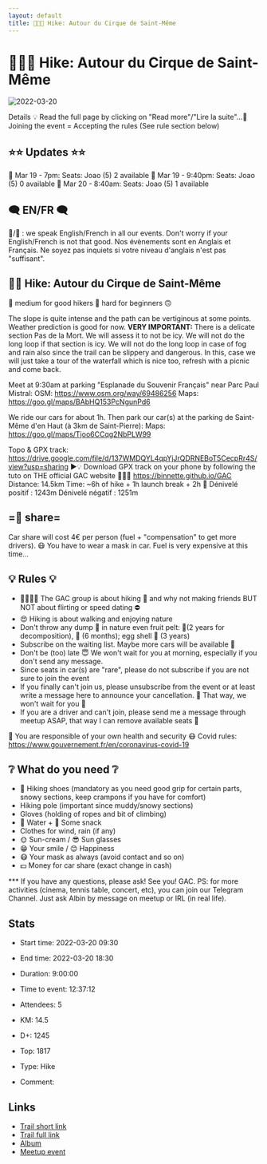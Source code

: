```yaml
---
layout: default
title: 🥾🔵🔴 Hike: Autour du Cirque de Saint-Même
---
```


# 🥾🔵🔴 Hike: Autour du Cirque de Saint-Même

![2022-03-20](/Stats/img/orig/2022-03-20.jpg)

Details
💡 Read the full page by clicking on "Read more"/"Lire la suite"...💜
Joining the event = Accepting the rules (See rule section below)

## ⭐⭐ Updates ⭐⭐
📅 Mar 19 - 7pm: Seats: Joao (5) 2 available
📅 Mar 19 - 9:40pm: Seats: Joao (5) 0 available
📅 Mar 20 - 8:40am: Seats: Joao (5) 1 available

## 🗨️ EN/FR 🗨️
🦅/🐓 : we speak English/French in all our events. Don't worry if your English/French is not that good. Nos évènements sont en Anglais et Français. Ne soyez pas inquiets si votre niveau d'anglais n'est pas "suffisant".
## 🥾🔵 Hike: Autour du Cirque de Saint-Même
🔵 medium for good hikers
🔴 hard for beginners 🙃

The slope is quite intense and the path can be vertiginous at some points. Weather prediction is good for now.
**VERY IMPORTANT:** There is a delicate section Pas de la Mort. We will assess it to not be icy. We will not do the long loop if that section is icy. We will not do the long loop in case of fog and rain also since the trail can be slippery and dangerous. In this, case we will just take a tour of the waterfall which is nice too, refresh with a picnic and come back.

Meet at 9:30am at parking "Esplanade du Souvenir Français" near Parc Paul Mistral:
OSM: https://www.osm.org/way/69486256
Maps: https://goo.gl/maps/BAbHQ153PcNgunPd6

We ride our cars for about 1h. Then park our car(s) at the parking de Saint-Même d'en Haut (à 3km de Saint-Pierre):
Maps: https://goo.gl/maps/Tjoo6CCqg2NbPLW99

Topo & GPX track: https://drive.google.com/file/d/137WMDQYL4qpYjJrQDRNEBoT5CecpRr4S/view?usp=sharing
▶💡 Download GPX track on your phone by following the tuto on THE official GAC website 🤩😅🤣 https://binnette.github.io/GAC
Distance: 14.5km
Time: \~6h of hike + 1h launch break + 2h 🚗
Dénivelé positif : 1243m
Dénivelé négatif : 1251m

## =🚗 share=
Car share will cost 4€ per person (fuel + "compensation" to get more drivers). 😷 You have to wear a mask in car. Fuel is very expensive at this time...

## 💡 Rules 💡

* 🚶‍♀️🚶‍♂️ The GAC group is about hiking 🥾 and why not making friends BUT NOT about flirting or speed dating ⛔
* 😍 Hiking is about walking and enjoying nature
* Don't throw any dump 🚮 in nature even fruit pelt: 🍌(2 years for decomposition), 🍊 (6 months); egg shell 🥚 (3 years)
* Subscribe on the waiting list. Maybe more cars will be available 🚗
* Don't be (too) late 😇 We won't wait for you at morning, especially if you don't send any message.
* Since seats in car(s) are "rare", please do not subscribe if you are not sure to join the event
* If you finally can't join us, please unsubscribe from the event or at least write a message here to announce your cancellation. 💜 That way, we won't wait for you 💜
* If you are a driver and can't join, please send me a message through meetup ASAP, that way I can remove available seats 🚗

💟 You are responsible of your own health and security
😷 Covid rules: https://www.gouvernement.fr/en/coronavirus-covid-19

## ❔ What do you need ❔

* 🥾 Hiking shoes (mandatory as you need good grip for certain parts, snowy sections, keep crampons if you have for comfort)
* Hiking pole (important since muddy/snowy sections)
* Gloves (holding of ropes and bit of climbing)
* 🧃 Water + 🍫 Some snack
* Clothes for wind, rain (if any)
* 🌞 Sun-cream / 😎 Sun glasses
* 😁 Your smile / 😊 Happiness
* 😷 Your mask as always (avoid contact and so on)
* 💵 Money for car share (exact change in cash)

\*\*\*
If you have any questions, please ask!
See you! GAC.
PS: for more activities (cinema, tennis table, concert, etc), you can join our Telegram Channel. Just ask Albin by message on meetup or IRL (in real life).

## Stats

- Start time: 2022-03-20 09:30
- End time: 2022-03-20 18:30
- Duration: 9:00:00
- Time to event: 12:37:12
- Attendees: 5

- KM: 14.5
- D+: 1245
- Top: 1817
- Type: Hike
- Comment: 

## Links

- [Trail short link](https://s.42l.fr/ITCW0zWg)
- [Trail full link]()
- [Album](https://binnette.github.io/GacImg2022/2022-03-20-🥾🔵🔴-Hike-Autour-du-Cirque-de-Saint-Meme.html)
- [Meetup event](https://www.meetup.com/grenoble-adventure-club-english-french/events/284724618/)
